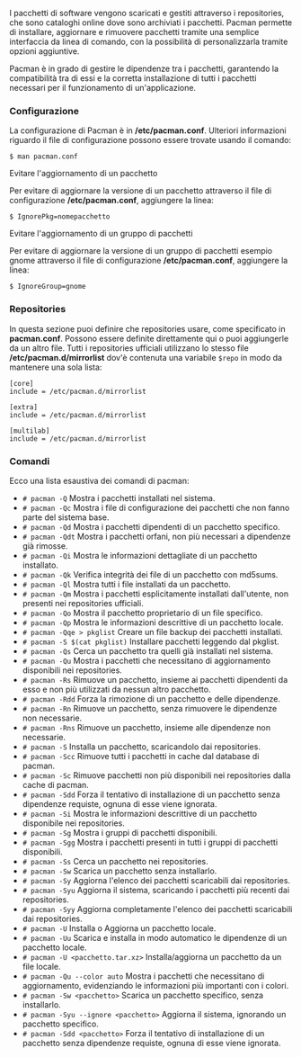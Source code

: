 
I pacchetti di software vengono scaricati e gestiti attraverso i repositories, che sono cataloghi online dove sono archiviati i pacchetti. Pacman permette di installare, aggiornare e rimuovere pacchetti tramite una semplice interfaccia da linea di comando, con la possibilità di personalizzarla tramite opzioni aggiuntive.

Pacman è in grado di gestire le dipendenze tra i pacchetti, garantendo la compatibilità tra di essi e la corretta installazione di tutti i pacchetti necessari per il funzionamento di un'applicazione.

### Configurazione

La configurazione di Pacman è in **/etc/pacman.conf**. Ulteriori informazioni riguardo il file di configurazione possono essere trovate usando il comando:

`$ man pacman.conf`

Evitare l'aggiornamento di un pacchetto

Per evitare di aggiornare la versione di un pacchetto attraverso il file di configurazione **/etc/pacman.conf**, aggiungere la linea:

`$ IgnorePkg=nomepacchetto`

Evitare l'aggiornamento di un gruppo di pacchetti

Per evitare di aggiornare la versione di un gruppo di  pacchetti esempio gnome attraverso il file di configurazione **/etc/pacman.conf**, aggiungere la linea:

`$ IgnoreGroup=gnome`

### Repositories

In questa sezione puoi definire che repositories usare, come specificato in **pacman.conf**. Possono essere definite direttamente qui o puoi aggiungerle da un altro file. Tutti i repositories ufficiali utilizzano lo stesso file **/etc/pacman.d/mirrorlist** dov'è contenuta una variabile `$repo` in modo da mantenere una sola lista:

```
[core]
include = /etc/pacman.d/mirrorlist

[extra]
include = /etc/pacman.d/mirrorlist

[multilab]
include = /etc/pacman.d/mirrorlist
```

### Comandi 

Ecco una lista esaustiva dei comandi di pacman:

- `# pacman -Q`        Mostra i pacchetti installati nel sistema. 
- `# pacman -Qc`        Mostra i file di configurazione dei pacchetti che non fanno parte del sistema base.
- `# pacman -Qd`        Mostra i pacchetti dipendenti di un pacchetto specifico.
- `# pacman -Qdt`       Mostra i pacchetti orfani, non più necessari a dipendenze già rimosse.
- `# pacman -Qi`         Mostra le informazioni dettagliate di un pacchetto installato.
- `# pacman -Qk`        Verifica integrità dei file di un pacchetto con md5sums.
- `# pacman -Ql`         Mostra tutti i file installati da un pacchetto.
- `# pacman -Qm`      Mostra i pacchetti esplicitamente installati dall'utente, non presenti nei repositories ufficiali.
- `# pacman -Qo`        Mostra il pacchetto proprietario di un file specifico.
- `# pacman -Qp`        Mostra le informazioni descrittive di un pacchetto locale.
- `# pacman -Qqe > pkglist` Creare un file backup dei pacchetti installati.
- `# pacman -S $(cat pkglist)` Installare pacchetti leggendo dal pkglist.
- `# pacman -Qs`         Cerca un pacchetto tra quelli già installati nel sistema.
- `# pacman -Qu`        Mostra i pacchetti che necessitano di aggiornamento disponibili nei repositories.
- `# pacman -Rs`         Rimuove un pacchetto, insieme ai pacchetti dipendenti da esso e non più utilizzati da nessun altro pacchetto.
- `# pacman -Rdd`       Forza la rimozione di un pacchetto e delle dipendenze.
- `# pacman -Rn`        Rimuove un pacchetto, senza rimuovere le dipendenze non necessarie.
- `# pacman -Rns`       Rimuove un pacchetto, insieme alle dipendenze non necessarie.
- `# pacman -S`          Installa un pacchetto, scaricandolo dai repositories.
- `# pacman -Scc`       Rimuove tutti i pacchetti in cache dal database di pacman.
- `# pacman -Sc`        Rimuove pacchetti non più disponibili nei repositories dalla cache di pacman.
- `# pacman -Sdd`  Forza il tentativo di installazione di un pacchetto senza dipendenze requiste, ognuna di esse viene ignorata. 
- `# pacman -Si`         Mostra le informazioni descrittive di un pacchetto disponibile nei repositories.
- `# pacman -Sg`        Mostra i gruppi di pacchetti disponibili.
- `# pacman -Sgg`       Mostra i pacchetti presenti in tutti i gruppi di pacchetti disponibili.
- `# pacman -Ss`         Cerca un pacchetto nei repositories.
- `# pacman -Sw`         Scarica un pacchetto senza installarlo.
- `# pacman -Sy`         Aggiorna l'elenco dei pacchetti scaricabili dai repositories.
- `# pacman -Syu`        Aggiorna il sistema, scaricando i pacchetti più recenti dai repositories.
- `# pacman -Syy`        Aggiorna completamente l'elenco dei pacchetti scaricabili dai repositories.
- `# pacman -U`          Installa o Aggiorna un pacchetto locale. 
- `# pacman -Uu`      Scarica e installa in modo automatico le dipendenze di un pacchetto locale.
- `# pacman -U <pacchetto.tar.xz>`     Installa/aggiorna un pacchetto da un file locale.
- `# pacman -Qu --color auto`          Mostra i pacchetti che necessitano di aggiornamento, evidenziando le informazioni più importanti con i colori.
- `# pacman -Sw <pacchetto>`            Scarica un pacchetto specifico, senza installarlo.
- `# pacman -Syu --ignore <pacchetto>`   Aggiorna il sistema, ignorando un pacchetto specifico.
- `# pacman -Sdd <pacchetto>`          Forza il tentativo di installazione di un pacchetto senza dipendenze requiste, ognuna di esse viene ignorata.




































